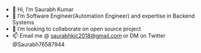 - 👋 Hi, I’m Saurabh Kumar
- 👀 I’m Software Engineer(Automation Engineer) and expertise in Backend Systems
- 💞️ I’m looking to collaborate on open source project
- 📫 Email me @ saurabhkic2018@gmail.com or DM on Twitter @Saurabh76587944

<!---
Saurabh-7552/Saurabh-7552 is a ✨ special ✨ repository because its `README.md` (this file) appears on your GitHub profile.
You can click the Preview link to take a look at your changes.
--->
